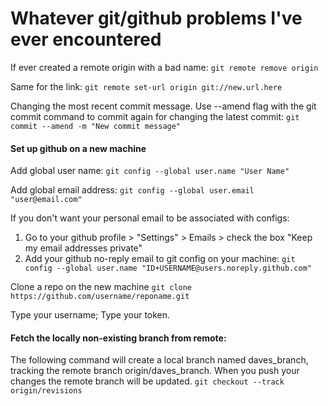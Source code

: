 # Whatever git/github problems I've ever encountered

If ever created a remote origin with a bad name:
`git remote remove origin`

Same for the link:
`git remote set-url origin git://new.url.here`

Changing the most recent commit message. Use --amend flag with the git commit command to commit again for changing the latest commit:
`git commit --amend -m "New commit message"`


#### Set up github on a new machine
Add global user name:
`git config --global user.name "User Name"`

Add global email address:
`git config --global user.email "user@email.com"`

If you don't want your personal email to be associated with configs:
1) Go to your github profile > "Settings" > Emails > check the box "Keep my email addresses private"
2) Add your github no-reply email to git config on your machine:
`git config --global user.name "ID+USERNAME@users.noreply.github.com"`

Clone a repo on the new machine
`git clone https://github.com/username/reponame.git`

Type your username;
Type your token.


#### Fetch the locally non-existing branch from remote:
The following command will create a local branch named daves_branch, tracking the remote branch origin/daves_branch. When you push your changes the remote branch will be updated.
`git checkout --track origin/revisions`
